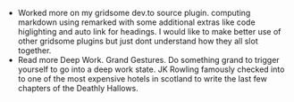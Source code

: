 ---
---

- Worked more on my gridsome dev.to source plugin. computing markdown using remarked with some additional extras like code higlighting and auto link for headings. I would like to make better use of other gridsome plugins but just dont understand how they all slot together.
- Read more Deep Work. Grand Gestures. Do something grand to trigger yourself to go into a deep work state. JK Rowling famously checked into to one of the most expensive hotels in scotland to write the last few chapters of the Deathly Hallows.
